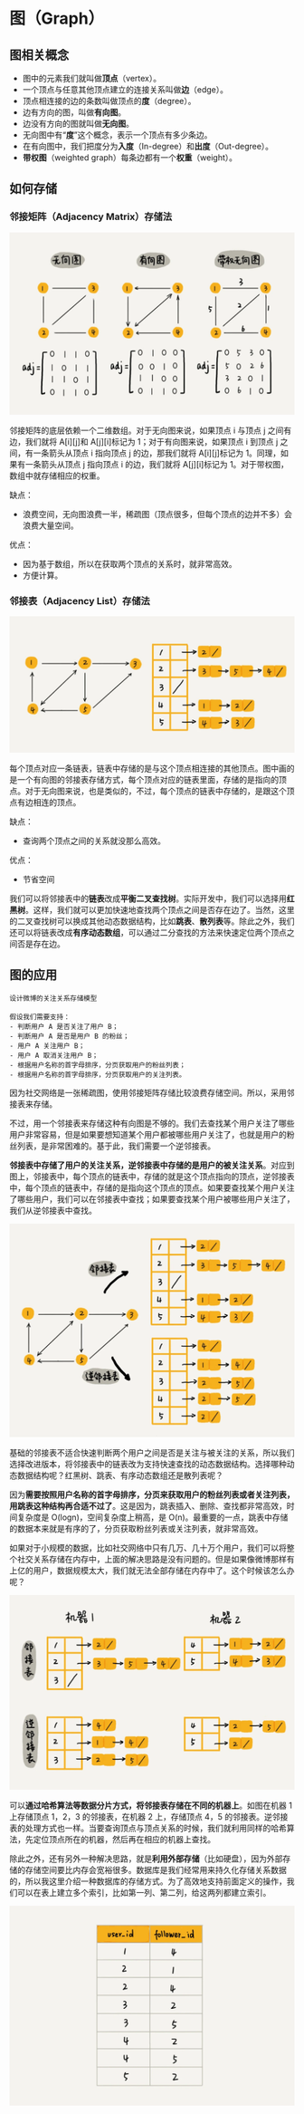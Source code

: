 # 图（Graph）

## 图相关概念

- 图中的元素我们就叫做**顶点**（vertex）。
- 一个顶点与任意其他顶点建立的连接关系叫做**边**（edge）。
- 顶点相连接的边的条数叫做顶点的**度**（degree）。
- 边有方向的图，叫做**有向图**。
- 边没有方向的图就叫做**无向图**。
- 无向图中有“**度**”这个概念，表示一个顶点有多少条边。
- 在有向图中，我们把度分为**入度**（In-degree）和**出度**（Out-degree）。
- **带权图**（weighted graph）每条边都有一个**权重**（weight）。

## 如何存储

### 邻接矩阵（Adjacency Matrix）存储法

![邻接矩阵存储法](../static/graph_adjacency_matrix.webp)

邻接矩阵的底层依赖一个二维数组。对于无向图来说，如果顶点 i 与顶点 j 之间有边，我们就将 A[i][j]和 A[j][i]标记为 1；对于有向图来说，如果顶点 i 到顶点 j 之间，有一条箭头从顶点 i 指向顶点 j 的边，那我们就将 A[i][j]标记为 1。同理，如果有一条箭头从顶点 j 指向顶点 i 的边，我们就将 A[j][i]标记为 1。对于带权图，数组中就存储相应的权重。

缺点：
- 浪费空间，无向图浪费一半，稀疏图（顶点很多，但每个顶点的边并不多）会浪费大量空间。

优点：
- 因为基于数组，所以在获取两个顶点的关系时，就非常高效。
- 方便计算。

### 邻接表（Adjacency List）存储法

![邻接表存储法](../static/graph_adjacency_list.webp)

每个顶点对应一条链表，链表中存储的是与这个顶点相连接的其他顶点。图中画的是一个有向图的邻接表存储方式，每个顶点对应的链表里面，存储的是指向的顶点。对于无向图来说，也是类似的，不过，每个顶点的链表中存储的，是跟这个顶点有边相连的顶点。

缺点：
- 查询两个顶点之间的关系就没那么高效。

优点：
- 节省空间

我们可以将邻接表中的**链表**改成**平衡二叉查找树**。实际开发中，我们可以选择用**红黑树**。这样，我们就可以更加快速地查找两个顶点之间是否存在边了。当然，这里的二叉查找树可以换成其他动态数据结构，比如**跳表**、**散列表**等。除此之外，我们还可以将链表改成**有序动态数组**，可以通过二分查找的方法来快速定位两个顶点之间否是存在边。

## 图的应用

```
设计微博的关注关系存储模型

假设我们需要支持：
- 判断用户 A 是否关注了用户 B；
- 判断用户 A 是否是用户 B 的粉丝；
- 用户 A 关注用户 B；
- 用户 A 取消关注用户 B；
- 根据用户名称的首字母排序，分页获取用户的粉丝列表；
- 根据用户名称的首字母排序，分页获取用户的关注列表。
```
因为社交网络是一张稀疏图，使用邻接矩阵存储比较浪费存储空间。所以，采用邻接表来存储。

不过，用一个邻接表来存储这种有向图是不够的。我们去查找某个用户关注了哪些用户非常容易，但是如果要想知道某个用户都被哪些用户关注了，也就是用户的粉丝列表，是非常困难的。基于此，我们需要一个逆邻接表。

**邻接表中存储了用户的关注关系，逆邻接表中存储的是用户的被关注关系**。对应到图上，邻接表中，每个顶点的链表中，存储的就是这个顶点指向的顶点，逆邻接表中，每个顶点的链表中，存储的是指向这个顶点的顶点。如果要查找某个用户关注了哪些用户，我们可以在邻接表中查找；如果要查找某个用户被哪些用户关注了，我们从逆邻接表中查找。

![两个邻接表](../static/graph_eg_2list.webp)

基础的邻接表不适合快速判断两个用户之间是否是关注与被关注的关系，所以我们选择改进版本，将邻接表中的链表改为支持快速查找的动态数据结构。选择哪种动态数据结构呢？红黑树、跳表、有序动态数组还是散列表呢？

因为**需要按照用户名称的首字母排序，分页来获取用户的粉丝列表或者关注列表，用跳表这种结构再合适不过了**。这是因为，跳表插入、删除、查找都非常高效，时间复杂度是 O(logn)，空间复杂度上稍高，是 O(n)。最重要的一点，跳表中存储的数据本来就是有序的了，分页获取粉丝列表或关注列表，就非常高效。

如果对于小规模的数据，比如社交网络中只有几万、几十万个用户，我们可以将整个社交关系存储在内存中，上面的解决思路是没有问题的。但是如果像微博那样有上亿的用户，数据规模太大，我们就无法全部存储在内存中了。这个时候该怎么办呢？

![分区](../static/graph_eg_partitioning.webp)

可以**通过哈希算法等数据分片方式，将邻接表存储在不同的机器上**。如图在机器 1 上存储顶点 1，2，3 的邻接表，在机器 2 上，存储顶点 4，5 的邻接表。逆邻接表的处理方式也一样。当要查询顶点与顶点关系的时候，我们就利用同样的哈希算法，先定位顶点所在的机器，然后再在相应的机器上查找。

除此之外，还有另外一种解决思路，就是**利用外部存储**（比如硬盘），因为外部存储的存储空间要比内存会宽裕很多。数据库是我们经常用来持久化存储关系数据的，所以我这里介绍一种数据库的存储方式。为了高效地支持前面定义的操作，我们可以在表上建立多个索引，比如第一列、第二列，给这两列都建立索引。

![数据表](../static/graph_eg_table.webp)
